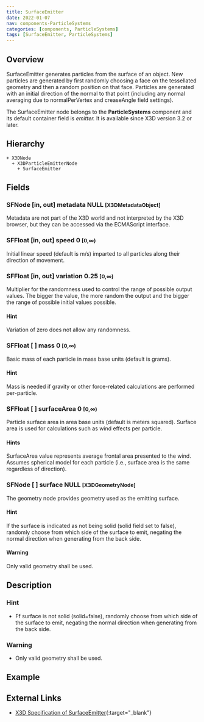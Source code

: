 ```yaml
---
title: SurfaceEmitter
date: 2022-01-07
nav: components-ParticleSystems
categories: [components, ParticleSystems]
tags: [SurfaceEmitter, ParticleSystems]
---
```

<style>
.post h3 {
  word-spacing: 0.2em;
}
</style>

## Overview

SurfaceEmitter generates particles from the surface of an object. New particles are generated by first randomly choosing a face on the tessellated geometry and then a random position on that face. Particles are generated with an initial direction of the normal to that point (including any normal averaging due to normalPerVertex and creaseAngle field settings).

The SurfaceEmitter node belongs to the **ParticleSystems** component and its default container field is *emitter.* It is available since X3D version 3.2 or later.

## Hierarchy

```
+ X3DNode
  + X3DParticleEmitterNode
    + SurfaceEmitter
```

## Fields

### SFNode [in, out] **metadata** NULL <small>[X3DMetadataObject]</small>

Metadata are not part of the X3D world and not interpreted by the X3D browser, but they can be accessed via the ECMAScript interface.

### SFFloat [in, out] **speed** 0 <small>[0,∞)</small>

Initial linear speed (default is m/s) imparted to all particles along their direction of movement.

### SFFloat [in, out] **variation** 0.25 <small>[0,∞)</small>

Multiplier for the randomness used to control the range of possible output values. The bigger the value, the more random the output and the bigger the range of possible initial values possible.

#### Hint

Variation of zero does not allow any randomness.

### SFFloat [ ] **mass** 0 <small>[0,∞)</small>

Basic mass of each particle in mass base units (default is grams).

#### Hint

Mass is needed if gravity or other force-related calculations are performed per-particle.

### SFFloat [ ] **surfaceArea** 0 <small>[0,∞)</small>

Particle surface area in area base units (default is meters squared). Surface area is used for calculations such as wind effects per particle.

#### Hints

SurfaceArea value represents average frontal area presented to the wind. Assumes spherical model for each particle (i.e., surface area is the same regardless of direction).

### SFNode [ ] **surface** NULL <small>[X3DGeometryNode]</small>

The geometry node provides geometry used as the emitting surface.

#### Hint

If the surface is indicated as not being solid (solid field set to false), randomly choose from which side of the surface to emit, negating the normal direction when generating from the back side.

#### Warning

Only valid geometry shall be used.

## Description

### Hint

- Ff surface is not solid (solid=false), randomly choose from which side of the surface to emit, negating the normal direction when generating from the back side.

### Warning

- Only valid geometry shall be used.

## Example

<x3d-canvas src="https://create3000.github.io/media/examples/ParticleSystems/SurfaceEmitter/SurfaceEmitter.x3d"></x3d-canvas>

## External Links

- [X3D Specification of SurfaceEmitter](https://www.web3d.org/documents/specifications/19775-1/V4.0/Part01/components/particleSystems.html#SurfaceEmitter){:target="_blank"}
